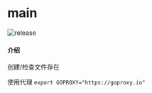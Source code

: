 # main
![release](https://github.com/qydysky/checkFile/workflows/release/badge.svg)
#### 介绍
创建/检查文件存在

使用代理 `export GOPROXY="https://goproxy.io"`
